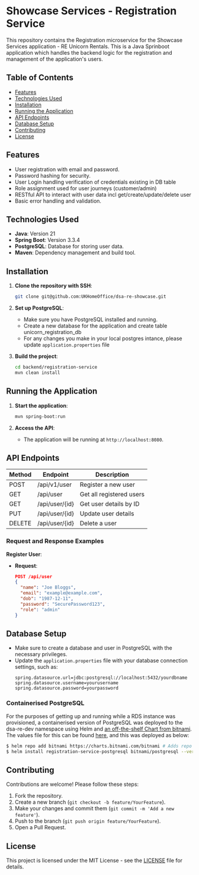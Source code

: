 # Showcase Services - Registration Service

This repository contains the Registration microservice for the Showcase Services application - RE Unicorn Rentals. This is a Java Sprinboot application which handles the backend logic for the registration and management of the application's users.

## Table of Contents

- [Features](#features)
- [Technologies Used](#technologies-used)
- [Installation](#installation)
- [Running the Application](#running-the-application)
- [API Endpoints](#api-endpoints)
- [Database Setup](#database-setup)
- [Contributing](#contributing)
- [License](#license)

## Features

- User registration with email and password.
- Password hashing for security.
- User Login handling verification of credentials existing in DB table
- Role assignment used for user journeys (customer/admin)
- RESTful API to interact with user data incl get/create/update/delete user
- Basic error handling and validation.

## Technologies Used

- **Java**: Version 21
- **Spring Boot**: Version 3.3.4
- **PostgreSQL**: Database for storing user data.
- **Maven**: Dependency management and build tool.

## Installation

1. **Clone the repository with SSH**:

   ```bash
   git clone git@github.com:UKHomeOffice/dsa-re-showcase.git
   ```

2. **Set up PostgreSQL**:

   - Make sure you have PostgreSQL installed and running.
   - Create a new database for the application and create table unicorn_registration_db
   - For any changes you make in your local postgres intance, please update `application.properties` file

3. **Build the project**:
   ```bash
   cd backend/registration-service
   mvn clean install
   ```

## Running the Application

1. **Start the application**:

   ```bash
   mvn spring-boot:run
   ```

2. **Access the API**:
   - The application will be running at `http://localhost:8080`.

## API Endpoints

| Method | Endpoint       | Description              |
| ------ | -------------- | ------------------------ |
| POST   | /api/v1/user   | Register a new user      |
| GET    | /api/user      | Get all registered users |
| GET    | /api/user/{id} | Get user details by ID   |
| PUT    | /api/user/{id} | Update user details      |
| DELETE | /api/user/{id} | Delete a user            |

### Request and Response Examples

**Register User**:

- **Request**:

  ```json
  POST /api/user
  {
    "name": "Joe Bloggs",
    "email": "example@example.com",
    "dob": "1987-12-11",
    "password": "SecurePassword123",
    "role": "admin"
  }
  ```

## Database Setup

- Make sure to create a database and user in PostgreSQL with the necessary privileges.
- Update the `application.properties` file with your database connection settings, such as:
  ```properties
  spring.datasource.url=jdbc:postgresql://localhost:5432/yourdbname
  spring.datasource.username=yourusername
  spring.datasource.password=yourpassword
  ```
### Containerised PostgreSQL

For the purposes of getting up and running while a RDS instance was provisioned, a containerised version of PostgreSQL was deployed to the dsa-re-dev namespace using Helm and [an off-the-shelf Chart from bitnami](https://artifacthub.io/packages/helm/bitnami/postgresql). The values file for this can be found [here](./containerised-db-values-dev.yaml), and this was deployed as below:

```bash
$ helm repo add bitnami https://charts.bitnami.com/bitnami # Adds repo to the local Helm client
$ helm install registration-service-postgresql bitnami/postgresql --version 16.0.4 --values=containerised-db-values-dev.yaml
```

## Contributing

Contributions are welcome! Please follow these steps:

1. Fork the repository.
2. Create a new branch (`git checkout -b feature/YourFeature`).
3. Make your changes and commit them (`git commit -m 'Add a new feature'`).
4. Push to the branch (`git push origin feature/YourFeature`).
5. Open a Pull Request.

## License

This project is licensed under the MIT License - see the [LICENSE](https://github.com/UKHomeOffice/dsa-re-showcase/blob/main/LICENSE) file for details.
